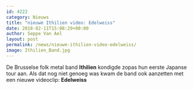 ```yaml
---
id: 4222
category: Nieuws
title: "nieuwe Ithilien video: Edelweiss"
date: 2018-02-11T15:08:29+00:00
author: Seppe Van Ael
layout: post
permalink: /news/nieuwe-ithilien-video-edelweiss/
image: Ithilien_Band.jpg
---
```

De Brusselse folk metal band **Ithilien** kondigde zopas hun eerste Japanse tour aan. Als dat nog niet genoeg was kwam de band ook aanzetten met een nieuwe videoclip: **Edelweiss**
